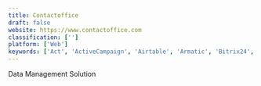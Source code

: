 ```yaml
---
title: Contactoffice
draft: false 
website: https://www.contactoffice.com
classification: ['']
platform: ['Web']
keywords: ['Act', 'ActiveCampaign', 'Airtable', 'Armatic', 'Bitrix24', 'Freshsales CRM', 'InfoFlo', 'Insightly', 'Less Annoying CRM', 'NetSuite CRM+', 'PieSync', 'Pipedrive', 'Really Simple Systems', 'Sales Rabbit', 'Salesforce Sales Cloud', 'Salesmate', 'Zoho CRM', 'amoCRM', 'vCita']
---
```

Data Management Solution